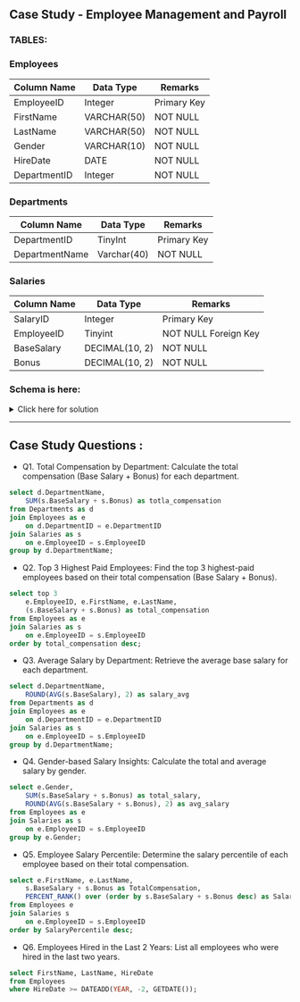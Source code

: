 ## Case Study - Employee Management and Payroll

### TABLES:

### Employees

|Column Name |	Data Type	 | Remarks |
|------------|-------------|---------|
|EmployeeID	       |   Integer	 | Primary Key
|FirstName	 |  VARCHAR(50)|	NOT NULL 
|LastName	   |  VARCHAR(50)	   | NOT NULL
|Gender	       | VARCHAR(10)	 | NOT NULL
|HireDate	 |  DATE|	NOT NULL 
|DepartmentID	   |  Integer	   | NOT NULL

### Departments

|Column Name 	|Data Type	|Remarks|
|-------------|-----------|-------|
|DepartmentID	|TinyInt	|Primary Key
|DepartmentName	|Varchar(40)	|NOT NULL

### Salaries 

|Column Name 	|Data Type	|Remarks|
|-------------|-----------|-------|
|SalaryID	|Integer	|Primary Key
|EmployeeID	|Tinyint	|NOT NULL Foreign Key
|BaseSalary	|DECIMAL(10, 2)	|NOT NULL
|Bonus	|DECIMAL(10, 2)	|NOT NULL

### Schema is here: 

<details>
	<summary>Click here for solution</summary>
	
```sql
-- All tables and respective records for the tables

DROP TABLE IF EXISTS Employees;
CREATE TABLE Employees (
    EmployeeID INT PRIMARY KEY,
    FirstName VARCHAR(15),
    LastName VARCHAR(15),
    Gender VARCHAR(6),
    HireDate DATE,
    DepartmentID INT
);

INSERT INTO Employees (EmployeeID, FirstName, LastName, Gender, HireDate, DepartmentID) 
	VALUES
(1, 'John', 'Doe', 'Male', '2020-01-15', 1),
(2, 'Jane', 'Smith', 'Female', '2019-07-23', 2),
(3, 'Robert', 'Johnson', 'Male', '2018-03-12', 3),
(4, 'Emily', 'Davis', 'Female', '2021-09-05', 1),
(5, 'Michael', 'Wilson', 'Male', '2020-11-11', 2),
(6, 'Sophia', 'Martinez', 'Female', '2022-04-17', 3),
(7, 'David', 'Lee', 'Male', '2020-02-20', 1),
(8, 'Laura', 'Walker', 'Female', '2019-11-30', 2),
(9, 'James', 'Brown', 'Male', '2018-07-15', 3);

DROP TABLE IF EXISTS Departments;
CREATE TABLE Departments (
    DepartmentID INT PRIMARY KEY,
    DepartmentName VARCHAR(27)
);

INSERT INTO Departments (DepartmentID, DepartmentName) 
	VALUES
(1, 'Human Resources'),
(2, 'Finance'),
(3, 'IT'),
(4, 'Marketing'),
(5, 'Sales'),
(6, 'Operations'),
(7, 'Legal'),
(8, 'Customer Support'),
(9, 'R&D');

DROP TABLE IF EXISTS Salaries;
CREATE TABLE Salaries (
    SalaryID INT PRIMARY KEY,
    EmployeeID INT,
    BaseSalary DECIMAL(10, 2),
    Bonus DECIMAL(10, 2),
    FOREIGN KEY (EmployeeID) REFERENCES Employees(EmployeeID)
);

INSERT INTO Salaries (SalaryID, EmployeeID, BaseSalary, Bonus) 
	VALUES
(1, 1, 55000.00, 5000.00),
(2, 2, 60000.00, 7000.00),
(3, 3, 75000.00, 8000.00),
(4, 4, 52000.00, 4000.00),
(5, 5, 58000.00, 6000.00),
(6, 6, 72000.00, 7500.00),
(7, 7, 50000.00, 3000.00),
(8, 8, 62000.00, 6500.00),
(9, 9, 68000.00, 7000.00);
```
</details>

-----------------------------------------------------------------------------------------------------------------

## Case Study Questions :

- Q1. Total Compensation by Department: Calculate the total compensation (Base Salary + Bonus) for each department.
```sql
select d.DepartmentName,
	SUM(s.BaseSalary + s.Bonus) as totla_compensation
from Departments as d
join Employees as e
	on d.DepartmentID = e.DepartmentID
join Salaries as s
	on e.EmployeeID = s.EmployeeID
group by d.DepartmentName;
```

- Q2. Top 3 Highest Paid Employees: Find the top 3 highest-paid employees based on their total compensation (Base Salary + Bonus).
```sql
select top 3 
	e.EmployeeID, e.FirstName, e.LastName,
	(s.BaseSalary + s.Bonus) as total_compensation
from Employees as e
join Salaries as s
	on e.EmployeeID = s.EmployeeID
order by total_compensation desc;
```

- Q3. Average Salary by Department: Retrieve the average base salary for each department.
```sql
select d.DepartmentName,
	ROUND(AVG(s.BaseSalary), 2) as salary_avg
from Departments as d
join Employees as e
	on d.DepartmentID = e.DepartmentID
join Salaries as s
	on e.EmployeeID = s.EmployeeID
group by d.DepartmentName;
```

- Q4. Gender-based Salary Insights: Calculate the total and average salary by gender.
```sql
select e.Gender,
	SUM(s.BaseSalary + s.Bonus) as total_salary,
	ROUND(AVG(s.BaseSalary + s.Bonus), 2) as avg_salary
from Employees as e
join Salaries as s
	on e.EmployeeID = s.EmployeeID
group by e.Gender;
```

- Q5. Employee Salary Percentile: Determine the salary percentile of each employee based on their total compensation.
```sql
select e.FirstName, e.LastName, 
	s.BaseSalary + s.Bonus as TotalCompensation,
	PERCENT_RANK() over (order by s.BaseSalary + s.Bonus desc) as SalaryPercentile
from Employees e
join Salaries s 
	on e.EmployeeID = s.EmployeeID
order by SalaryPercentile desc;
```

- Q6. Employees Hired in the Last 2 Years: List all employees who were hired in the last two years.
```sql
select FirstName, LastName, HireDate
from Employees
where HireDate >= DATEADD(YEAR, -2, GETDATE());
```








